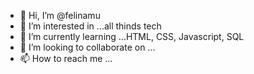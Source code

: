 - 👋 Hi, I’m @felinamu
- 👀 I’m interested in ...all thinds tech
- 🌱 I’m currently learning ...HTML, CSS, Javascript, SQL
- 💞️ I’m looking to collaborate on ...
- 📫 How to reach me ...

<!---
felinamu/felinamu is a ✨ special ✨ repository because its `README.md` (this file) appears on your GitHub profile.
You can click the Preview link to take a look at your changes.
--->
